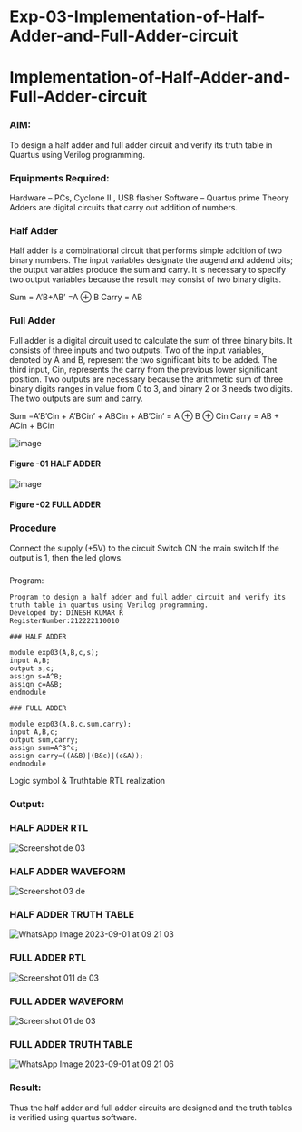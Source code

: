 # Exp-03-Implementation-of-Half-Adder-and-Full-Adder-circuit

# Implementation-of-Half-Adder-and-Full-Adder-circuit

### AIM:

To design a half adder and full adder circuit and verify its truth table in Quartus using Verilog programming.

### Equipments Required:

Hardware – PCs, Cyclone II , USB flasher
Software – Quartus prime
Theory
Adders are digital circuits that carry out addition of numbers.

### Half Adder

Half adder is a combinational circuit that performs simple addition of two binary numbers. The input variables designate the augend and addend bits; the output variables produce the sum and carry. It is necessary to specify two output variables because the result may consist of two binary digits.

Sum = A’B+AB’ =A ⊕ B Carry = AB

### Full Adder

Full adder is a digital circuit used to calculate the sum of three binary bits. It consists of three inputs and two outputs. Two of the input variables, denoted by A and B, represent the two significant bits to be added. The third input, Cin, represents the carry from the previous lower significant position. Two outputs are necessary because the arithmetic sum of three binary digits ranges in value from 0 to 3, and binary 2 or 3 needs two digits. The two outputs are sum and carry.

Sum =A’B’Cin + A’BCin’ + ABCin + AB’Cin’ = A ⊕ B ⊕ Cin Carry = AB + ACin + BCin

 ![image](https://user-images.githubusercontent.com/36288975/163552156-a13e5a56-c638-4110-97d9-8896907c8d25.png)

#### Figure -01 HALF ADDER 


![image](https://user-images.githubusercontent.com/36288975/163552057-b3547877-6d07-45b4-b7e0-bcfebfad9e1d.png)

#### Figure -02 FULL ADDER 

### Procedure

Connect the supply (+5V) to the circuit
Switch ON the main switch
If the output is 1, then the led glows.
### 
Program:
```
Program to design a half adder and full adder circuit and verify its truth table in quartus using Verilog programming.
Developed by: DINESH KUMAR R
RegisterNumber:212222110010

### HALF ADDER

module exp03(A,B,c,s);
input A,B;
output s,c;
assign s=A^B;
assign c=A&B;
endmodule

### FULL ADDER

module exp03(A,B,c,sum,carry);
input A,B,c;
output sum,carry;
assign sum=A^B^c;
assign carry=((A&B)|(B&c)|(c&A));
endmodule
```
Logic symbol & Truthtable
RTL realization

### Output:

### HALF ADDER RTL

![Screenshot de 03](https://github.com/sanjaythiyagarajan/Exp-02-Implementation-of-Half-Adder-and-Full-Adder-circuit/assets/119409242/9634dd29-76e3-4de6-a075-f7ab2adc0d7f)

### HALF ADDER WAVEFORM

![Screenshot 03 de](https://github.com/sanjaythiyagarajan/Exp-02-Implementation-of-Half-Adder-and-Full-Adder-circuit/assets/119409242/74c94ec0-79d2-407a-9100-33c0a3843e99)

### HALF ADDER TRUTH TABLE 

![WhatsApp Image 2023-09-01 at 09 21 03](https://github.com/sanjaythiyagarajan/Exp-02-Implementation-of-Half-Adder-and-Full-Adder-circuit/assets/119409242/2d293c52-c6c1-4bd8-b7b4-f548d52e1523)

### FULL ADDER RTL

![Screenshot 011 de 03 ](https://github.com/sanjaythiyagarajan/Exp-02-Implementation-of-Half-Adder-and-Full-Adder-circuit/assets/119409242/7c2c149b-1d5d-4609-a385-2af1a8afbc7a)

### FULL ADDER WAVEFORM

![Screenshot 01 de 03](https://github.com/sanjaythiyagarajan/Exp-02-Implementation-of-Half-Adder-and-Full-Adder-circuit/assets/119409242/be6ebad6-10b9-4dc7-8637-93593e364ab4)

### FULL ADDER TRUTH TABLE 

![WhatsApp Image 2023-09-01 at 09 21 06](https://github.com/sanjaythiyagarajan/Exp-02-Implementation-of-Half-Adder-and-Full-Adder-circuit/assets/119409242/44492473-fd74-4eb1-861e-19a51e9473d5)

### Result:

Thus the half adder and full adder circuits are designed and the truth tables is verified using quartus software.
